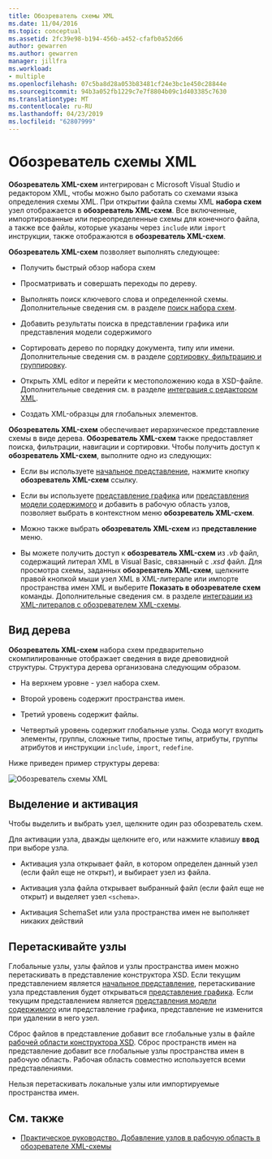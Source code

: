 ```yaml
---
title: Обозреватель схемы XML
ms.date: 11/04/2016
ms.topic: conceptual
ms.assetid: 2fc39e98-b194-456b-a452-cfafb0a52d66
author: gewarren
ms.author: gewarren
manager: jillfra
ms.workload:
- multiple
ms.openlocfilehash: 07c5ba8d28a053b83481cf24e3bc1e450c28844e
ms.sourcegitcommit: 94b3a052fb1229c7e7f8804b09c1d403385c7630
ms.translationtype: MT
ms.contentlocale: ru-RU
ms.lasthandoff: 04/23/2019
ms.locfileid: "62807999"
---
```

# <a name="xml-schema-explorer"></a>Обозреватель схемы XML

**Обозреватель XML-схем** интегрирован с Microsoft Visual Studio и редактором XML, чтобы можно было работать со схемами языка определения схемы XML. При открытии файла схемы XML **набора схем** узел отображается в **обозреватель XML-схем**. Все включенные, импортированные или переопределенные схемы для конечного файла, а также все файлы, которые указаны через `include` или `import` инструкции, также отображаются в **обозреватель XML-схем**.

 **Обозреватель XML-схем** позволяет выполнять следующее:

- Получить быстрый обзор набора схем

- Просматривать и совершать переходы по дереву.

- Выполнять поиск ключевого слова и определенной схемы. Дополнительные сведения см. в разделе [поиск набора схем](../xml-tools/searching-the-schema-set.md).

- Добавить результаты поиска в представлении графика или представления модели содержимого

- Сортировать дерево по порядку документа, типу или имени. Дополнительные сведения см. в разделе [сортировку, фильтрацию и группировку](../xml-tools/sorting-filtering-and-grouping-xml-schema-explorer.md).

- Открыть XML editor и перейти к местоположению кода в XSD-файле. Дополнительные сведения см. в разделе [интеграция с редактором XML](../xml-tools/integration-with-xml-editor.md).

- Создать XML-образцы для глобальных элементов.

**Обозреватель XML-схем** обеспечивает иерархическое представление схемы в виде дерева. **Обозреватель XML-схем** также предоставляет поиска, фильтрации, навигации и сортировки. Чтобы получить доступ к **обозреватель XML-схем**, выполните одно из следующих:

- Если вы используете [начальное представление](../xml-tools/start-view.md), нажмите кнопку **обозреватель XML-схем** ссылку.

- Если вы используете [представление графика](../xml-tools/graph-view.md) или [представления модели содержимого](../xml-tools/content-model-view.md) и добавить в рабочую область узлов, позволяет выбрать в контекстном меню **обозреватель XML-схем**.

- Можно также выбрать **обозреватель XML-схем** из **представление** меню.

- Вы можете получить доступ к **обозреватель XML-схем** из *.vb* файл, содержащий литерал XML в Visual Basic, связанный с *.xsd* файл. Для просмотра схемы, заданных **обозреватель XML-схем**, щелкните правой кнопкой мыши узел XML в XML-литерале или импорте пространства имен XML и выберите **Показать в обозревателе схем** команды. Дополнительные сведения см. в разделе [интеграции из XML-литералов с обозревателем XML-схемы](../xml-tools/integration-of-xml-literals-with-xml-schema-explorer.md).

## <a name="tree-view"></a>Вид дерева
 **Обозреватель XML-схем** набора схем предварительно скомпилированные отображает сведения в виде древовидной структуры. Структура дерева организована следующим образом.

- На верхнем уровне - узел набора схем.

- Второй уровень содержит пространства имен.

- Третий уровень содержит файлы.

- Четвертый уровень содержит глобальные узлы. Сюда могут входить элементы, группы, сложные типы, простые типы, атрибуты, группы атрибутов и инструкции `include`, `import`, `redefine`.

Ниже приведен пример структуры дерева:

![Обозреватель схемы XML](../xml-tools/media/xmlschemaexplorer.gif)

## <a name="selection-and-activation"></a>Выделение и активация
 Чтобы выделить и выбрать узел, щелкните один раз обозреватель схем.

 Для активации узла, дважды щелкните его, или нажмите клавишу **ввод** при выборе узла.

- Активация узла открывает файл, в котором определен данный узел (если файл еще не открыт), и выбирает узел из файла.

- Активация узла файла открывает выбранный файл (если файл еще не открыт) и выделяет узел `<schema>`.

- Активация SchemaSet или узла пространства имен не выполняет никаких действий

## <a name="drag-and-drop-nodes"></a>Перетаскивайте узлы
 Глобальные узлы, узлы файлов и узлы пространства имен можно перетаскивать в представление конструктора XSD. Если текущим представлением является [начальное представление](../xml-tools/start-view.md), перетаскивание узла представления будет открываться [представление графика](../xml-tools/graph-view.md). Если текущим представлением является [представления модели содержимого](../xml-tools/content-model-view.md) или представление графика, представление не изменится при удалении в него узел.

 Сброс файлов в представление добавит все глобальные узлы в файле [рабочей области конструктора XSD](../xml-tools/xml-schema-designer-workspace.md). Сброс пространств имен на представление добавит все глобальные узлы пространства имен в рабочую область. Рабочая область совместно используется всеми представлениями.

 Нельзя перетаскивать локальные узлы или импортируемые пространства имен.

## <a name="see-also"></a>См. также

- [Практическое руководство. Добавление узлов в рабочую область в обозревателе XML-схемы](../xml-tools/how-to-add-nodes-to-the-workspace-from-the-xml-schema-explorer.md)